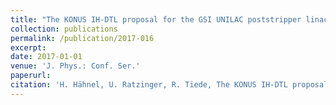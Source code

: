```yaml
--- 
title: "The KONUS IH-DTL proposal for the GSI UNILAC poststripper linac replacement"
collection: publications
permalink: /publication/2017-016
excerpt: 
date: 2017-01-01
venue: 'J. Phys.: Conf. Ser.'
paperurl:
citation: 'H. Hähnel, U. Ratzinger, R. Tiede, The KONUS IH-DTL proposal for the GSI UNILAC poststripper linac replacement, J. Phys.: Conf. Ser., 874 012047 (2017)'
---
```

